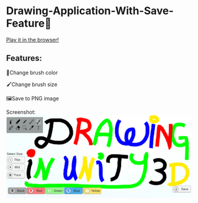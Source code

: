 # Drawing-Application-With-Save-Feature🎨

[Play it in the browser!]( https://oreoadidas.github.io/Unity-Paint-WebGL/
)

## Features:

🌈Change brush color

🖌️Change brush size

🖼Save to PNG image

Screenshot:
![screenshot](/unityPaint.png)
